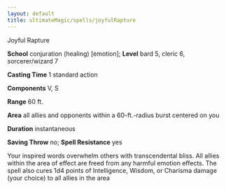 ```yaml
---
layout: default
title: ultimateMagic/spells/joyfulRapture
---
```

Joyful Rapture

**School** conjuration (healing) [emotion]; **Level** bard 5, cleric 6, sorcerer/wizard 7

**Casting Time** 1 standard action

**Components** V, S

**Range** 60 ft.

**Area** all allies and opponents within a 60-ft.-radius burst centered on you

**Duration** instantaneous

**Saving Throw** no; **Spell Resistance** yes

Your inspired words overwhelm others with transcendental bliss. All allies within the area of effect are freed from any harmful emotion effects. The spell also cures 1d4 points of Intelligence, Wisdom, or Charisma damage (your choice) to all allies in the area

